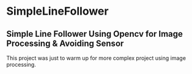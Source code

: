 # SimpleLineFollower
## Simple Line Follower Using Opencv for Image Processing & Avoiding Sensor
This project was just to warm up for more complex project using image processing.
